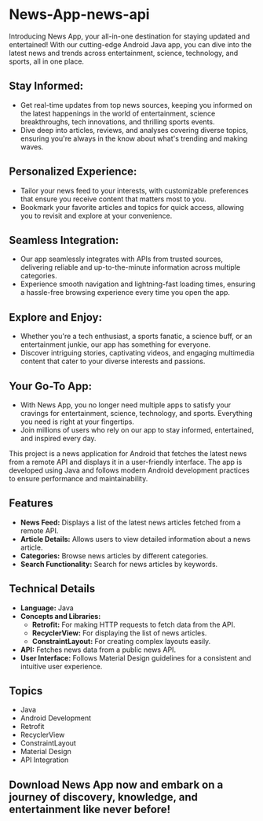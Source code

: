 # News-App-news-api
Introducing News App, your all-in-one destination for staying updated and entertained! With our cutting-edge Android Java app, you can dive into the latest news and trends across entertainment, science, technology, and sports, all in one place.

## Stay Informed:
- Get real-time updates from top news sources, keeping you informed on the latest happenings in the world of entertainment, science breakthroughs, tech innovations, and thrilling sports events.
- Dive deep into articles, reviews, and analyses covering diverse topics, ensuring you're always in the know about what's trending and making waves.

## Personalized Experience:
- Tailor your news feed to your interests, with customizable preferences that ensure you receive content that matters most to you.
- Bookmark your favorite articles and topics for quick access, allowing you to revisit and explore at your convenience.

## Seamless Integration:
- Our app seamlessly integrates with APIs from trusted sources, delivering reliable and up-to-the-minute information across multiple categories.
- Experience smooth navigation and lightning-fast loading times, ensuring a hassle-free browsing experience every time you open the app.

## Explore and Enjoy:
- Whether you're a tech enthusiast, a sports fanatic, a science buff, or an entertainment junkie, our app has something for everyone.
- Discover intriguing stories, captivating videos, and engaging multimedia content that cater to your diverse interests and passions.

## Your Go-To App:
- With News App, you no longer need multiple apps to satisfy your cravings for entertainment, science, technology, and sports. Everything you need is right at your fingertips.
- Join millions of users who rely on our app to stay informed, entertained, and inspired every day.

This project is a news application for Android that fetches the latest news from a remote API and displays it in a user-friendly interface. The app is developed using Java and follows modern Android development practices to ensure performance and maintainability.

## Features
- **News Feed:** Displays a list of the latest news articles fetched from a remote API.
- **Article Details:** Allows users to view detailed information about a news article.
- **Categories:** Browse news articles by different categories.
- **Search Functionality:** Search for news articles by keywords.

  
## Technical Details
- **Language:** Java
- **Concepts and Libraries:**
  - **Retrofit:** For making HTTP requests to fetch data from the API.
  - **RecyclerView:** For displaying the list of news articles.
  - **ConstraintLayout:** For creating complex layouts easily.
- **API:** Fetches news data from a public news API.
- **User Interface:** Follows Material Design guidelines for a consistent and intuitive user experience.

## Topics
- Java
- Android Development
- Retrofit
- RecyclerView
- ConstraintLayout
- Material Design
- API Integration

## Download News App now and embark on a journey of discovery, knowledge, and entertainment like never before!

